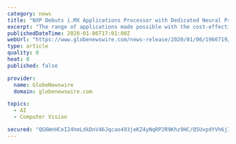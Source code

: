```yaml
---
category: news
title: "NXP Debuts i.MX Applications Processor with Dedicated Neural Processing Unit for Advanced Machine Learning at the Edge"
excerpt: "The range of applications made possible with the cost-effective i.MX 8M Plus spans people and object recognition for public safety, industrial machine vision, robotics, hand gesture, and emotion ..."
publishedDateTime: 2020-01-06T17:01:00Z
webUrl: "https://www.globenewswire.com/news-release/2020/01/06/1966719/0/en/NXP-Debuts-i-MX-Applications-Processor-with-Dedicated-Neural-Processing-Unit-for-Advanced-Machine-Learning-at-the-Edge.html"
type: article
quality: 0
heat: 0
published: false

provider:
  name: GlobeNewswire
  domain: globenewswire.com

topics:
  - AI
  - Computer Vision

secured: "QG6WnHCeI24hmLdkDnV46Jqcao493jeKZ4yNqRP2R9Khz9HC/Q5UvpdYVh6jInB5MwX7hqCkf8U5xuzbvY3gqPBctsrq7jQayKE0ZoZLdpTCZSd6wtxBFEI7KSeuOMKsLi3Zexm5zHd3kJXcnagHZtotpm8lEtKEtSgBGY+MTVYrnNFHE6RN0vQsofRTAtRay2kzuroCKuSLT7pebfLMXpMYrmuGGDajI8OQd9bP2B9ZPbtn+Yg/M139AHnSbc9simNU6ymx7C3B70I/MleSMe0RfEXqPC7VLWQEaAhYVp6zFXXiXkyBwmP3pqq6Ko/F;edYzGR41uMlimpuUhX3iJw=="
---
```


